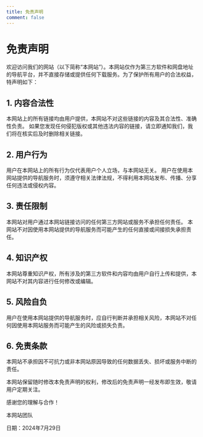 ```yaml
---
title: 免责声明
comment: false
---
```


# 免责声明

欢迎访问我们的网站（以下简称“本网站”）。本网站仅作为第三方软件和网盘地址的导航平台，并不直接存储或提供任何下载服务。为了保护所有用户的合法权益，特声明如下：

## 1. 内容合法性

本网站上的所有链接均由用户提供，本网站不对这些链接的内容及其合法性、准确性负责。
如果您发现任何侵犯版权或其他违法内容的链接，请立即通知我们，我们将在核实后及时删除相关链接。

## 2. 用户行为

用户在本网站上的所有行为仅代表用户个人立场，与本网站无关。
用户在使用本网站提供的导航服务时，须遵守相关法律法规，不得利用本网站发布、传播、分享任何违法或侵权内容。

## 3. 责任限制

本网站对用户通过本网站链接访问的任何第三方网站或服务不承担任何责任。
本网站不对因使用本网站提供的导航服务而可能产生的任何直接或间接损失承担责任。

## 4. 知识产权

本网站尊重知识产权，所有涉及的第三方软件和内容均由用户自行上传和提供，本网站不对其内容进行任何修改或编辑。

## 5. 风险自负

用户在使用本网站提供的导航服务时，应自行判断并承担相关风险，本网站不对任何因使用本网站服务而可能产生的风险或损失负责。

## 6. 免责条款

本网站不承担因不可抗力或非本网站原因导致的任何数据丢失、损坏或服务中断的责任。

本网站保留随时修改本免责声明的权利，修改后的免责声明一经发布即生效，敬请用户定期关注。

感谢您的理解与合作！

本网站团队

日期：2024年7月29日

